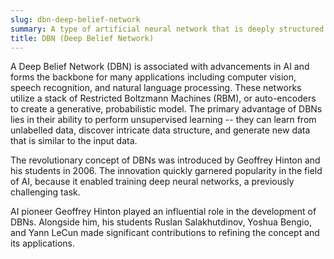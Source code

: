 ```yaml
---
slug: dbn-deep-belief-network
summary: A type of artificial neural network that is deeply structured with multiple layers of latent variables, or hidden units.
title: DBN (Deep Belief Network)
---
```


A Deep Belief Network (DBN) is associated with advancements in AI and forms the backbone for many applications including computer vision, speech recognition, and natural language processing. These networks utilize a stack of Restricted Boltzmann Machines (RBM), or auto-encoders to create a generative, probabilistic model. The primary advantage of DBNs lies in their ability to perform unsupervised learning -- they can learn from unlabelled data, discover intricate data structure, and generate new data that is similar to the input data.

The revolutionary concept of DBNs was introduced by Geoffrey Hinton and his students in 2006. The innovation quickly garnered popularity in the field of AI, because it enabled training deep neural networks, a previously challenging task.

AI pioneer Geoffrey Hinton played an influential role in the development of DBNs. Alongside him, his students Ruslan Salakhutdinov, Yoshua Bengio, and Yann LeCun made significant contributions to refining the concept and its applications.